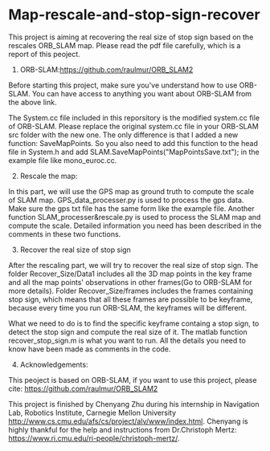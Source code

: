 # Map-rescale-and-stop-sign-recover
This project is aiming at recovering the real size of stop sign based on the rescales ORB_SLAM map. Please read the pdf file carefully, which is a report of this peoject.

1. ORB-SLAM:https://github.com/raulmur/ORB_SLAM2

Before starting this project, make sure you've understand how to use ORB-SLAM. You can have access to anything you want about ORB-SLAM from the above link.

The System.cc file included in this reporsitory is the modified system.cc file of ORB-SLAM. Please replace the original system.cc file in your ORB-SLAM src folder with the new one. The only difference is that I added a new function: SaveMapPoints. So you also need to add this function to the head file in System.h and add SLAM.SaveMapPoints("MapPointsSave.txt"); in the example file like mono_euroc.cc.

2. Rescale the map:

In this part, we will use the GPS map as ground truth to compute the scale of SLAM map. GPS_data_processer.py is used to process the gps data. Make sure the gps txt file has the same form like the example file. Another function SLAM_processer&rescale.py is used to process the SLAM map and compute the scale. Detailed information you need has been described in the comments in these two functions.

3. Recover the real size of stop sign

After the rescaling part, we will try to recover the real size of stop sign. The folder Recover_Size/Data1 includes all the 3D map points in the key frame and all the map points' observations in other frames(Go to ORB-SLAM for more details). Folder Recover_Size/frames includes the frames containing stop sign, which means that all these frames are possible to be keyframe, because every time you run ORB-SLAM, the keyframes will be different. 

What we need to do is to find the specific keyframe containg a stop sign, to detect the stop sign and compute the real size of it. The matlab function recover_stop_sign.m  is what you want to run. All the details you need to know have been made as comments in the code.

4. Acknowledgements:

This peoject is based on ORB-SLAM, if you want to use this project, please cite: https://github.com/raulmur/ORB_SLAM2

This project is finished by Chenyang Zhu during his internship in Navigation Lab, Robotics Institute, Carnegie Mellon University http://www.cs.cmu.edu/afs/cs/project/alv/www/index.html. Chenyang is highly thankful for the help and instructions from Dr.Christoph Mertz: https://www.ri.cmu.edu/ri-people/christoph-mertz/.


